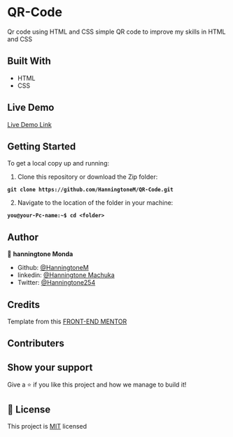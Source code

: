 # QR-Code
Qr code using HTML and  CSS
simple QR code to improve my skills in HTML and CSS


## Built With

- HTML
- CSS

## Live Demo

[Live Demo Link](https://hanningtonem.github.io/QR-Code/)

## Getting Started

To get a local copy up and running:

1. Clone this repository or download the Zip folder:

**``git clone https://github.com/HanningtoneM/QR-Code.git``**

2. Navigate to the location of the folder in your machine:

**``you@your-Pc-name:~$ cd <folder>``**

## Author

👤 **hanningtone Monda**

- Github: [@HanningtoneM](https://github.com/HanningtoneM)
- linkedin: [@Hanningtone Machuka](https://www.linkedin.com/in/hanningtone-machuka-58501722a)
- Twitter: [@Hanningtone254](https://twitter.com/Hanningtone254?t=YVXXz9EZzOhR5vPi3DlHDQ&s=09)

## Credits

Template from this [FRONT-END MENTOR](https://www.frontendmentor.io/)

## Contributers

## Show your support

Give a ⭐️ if you like this project and how we manage to build it!

## 📝 License

This project is [MIT](./MIT.md) licensed